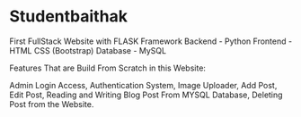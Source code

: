 # Studentbaithak
First FullStack Website with FLASK Framework
Backend - Python
Frontend - HTML CSS (Bootstrap)
Database - MySQL


Features That are Build From Scratch in this Website:

Admin Login Access, 
Authentication System, 
Image Uploader, 
Add Post, 
Edit Post, 
Reading and Writing Blog Post From MYSQL Database, 
Deleting Post from the Website.
